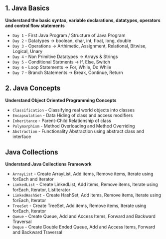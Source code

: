 ## 1. Java Basics

**Understand the basic syntax, variable declarations, datatypes, operators and control flow statements**

- `Day 1` - First Java Program / Structure of Java Program
- `Day 2` - Datatypes -> boolean, char, int, float, long, double
- `Day 3` - Operations -> Arthimetic, Assignment, Relational, Bitwise, Logical, Unary
- `Day 4` - Non Primitive Datatypes -> Arrays & Strings
- `Day 5` - Conditional Statments -> If, Else, Switch
- `Day 6` - Loop Statements -> For, While, Do While
- `Day 7` - Branch Statements -> Break, Continue, Return

## 2. Java Concepts

**Understand Object Oriented Programming Concepts**

- `Classification` - Classifying real world objects into classes
- `Encapsulation`  - Data Hiding of class and access modifiers
- `Inheritance`    - Parent-Child Relationship of class
- `Polymorphism`   - Method Overloading and Method Overriding
- `Abstraction`    - Functionality Abstraction using abstract class and interface


## Java Collections

**Understand Java Collections Framework**

- `ArrayList` - Create ArrayList, Add items, Remove items, Iterate using forEach and Iterator
- `LinkedList` - Create LinkedList, Add items, Remove items, Iterate using forEach, Iterator, ListIterator
- `LinkedHashSet` - Create HashSet, Add items, Remove items, Iterate using forEach, Iterator
- `TreeSet` - Create TreeSet, Add items, Remove items, Iterate using forEach, Iterator
- `Queue` - Create Queue, Add and Access Items, Forward and Backward Traversal
- `Deque` - Create Double Ended Queue, Add and Access Items, Forward and Backward Traversal




